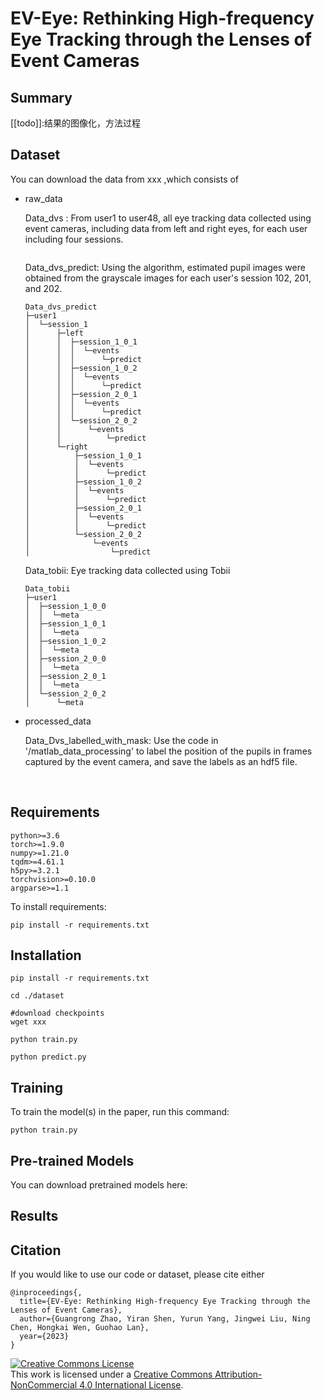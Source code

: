 # EV-Eye: Rethinking High-frequency Eye Tracking through the Lenses of Event Cameras

## Summary
[[todo]]:结果的图像化，方法过程
<br/>

## Dataset

You can download the data from  xxx ,which consists of

- raw_data
  
  Data_dvs : From user1 to user48, all eye tracking data collected using event cameras, including data from left and right eyes, for each user including four sessions.
  ```
  
  ```
  
  Data_dvs_predict: Using the algorithm, estimated pupil images were obtained from the grayscale images for each user's session 102, 201, and 202.
  ```
  Data_dvs_predict
  ├─user1
  │  └─session_1
  │      ├─left
  │      │  ├─session_1_0_1
  │      │  │  └─events
  │      │  │      └─predict
  │      │  ├─session_1_0_2
  │      │  │  └─events
  │      │  │      └─predict
  │      │  ├─session_2_0_1
  │      │  │  └─events
  │      │  │      └─predict
  │      │  └─session_2_0_2
  │      │      └─events
  │      │          └─predict
  │      └─right
  │          ├─session_1_0_1
  │          │  └─events
  │          │      └─predict
  │          ├─session_1_0_2
  │          │  └─events
  │          │      └─predict
  │          ├─session_2_0_1
  │          │  └─events
  │          │      └─predict
  │          └─session_2_0_2
  │              └─events
  │                  └─predict
  ```
  
  Data_tobii: Eye tracking data collected using Tobii
  ```
  Data_tobii
  ├─user1
  │  ├─session_1_0_0
  │  │  └─meta
  │  ├─session_1_0_1
  │  │  └─meta
  │  ├─session_1_0_2
  │  │  └─meta
  │  ├─session_2_0_0
  │  │  └─meta
  │  ├─session_2_0_1
  │  │  └─meta
  │  └─session_2_0_2
  │      └─meta
  ```

- processed_data
  
  Data_Dvs_labelled_with_mask: Use the code in '/matlab_data_processing' to label the position of the pupils in frames captured by the event camera, and save the labels as an hdf5 file.

<br/>

## Requirements

```
python>=3.6
torch>=1.9.0
numpy>=1.21.0
tqdm>=4.61.1
h5py>=3.2.1
torchvision>=0.10.0
argparse>=1.1
```
To install requirements:
```angular2html
pip install -r requirements.txt
```


## Installation

```
pip install -r requirements.txt

cd ./dataset

#download checkpoints
wget xxx

python train.py

python predict.py
```

[//]: # (<br/>)

## Training

To train the model(s) in the paper, run this command:
```
python train.py
```

## Pre-trained Models

You can download pretrained models here:

## Results

## Citation

If you would like to use our code or dataset, please cite either

```
@inproceedings{,  
  title={EV-Eye: Rethinking High-frequency Eye Tracking through the Lenses of Event Cameras},  
  author={Guangrong Zhao, Yiran Shen, Yurun Yang, Jingwei Liu, Ning Chen, Hongkai Wen, Guohao Lan},  
  year={2023}  
} 
```

<a rel="license" href="http://creativecommons.org/licenses/by-nc/4.0/"><img alt="Creative Commons License" style="border-width:0" src="https://i.creativecommons.org/l/by-nc/4.0/88x31.png" /></a><br />This work is licensed under a <a rel="license" href="http://creativecommons.org/licenses/by-nc/4.0/">Creative Commons Attribution-NonCommercial 4.0 International License</a>.
